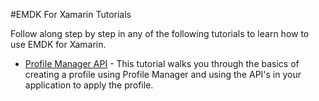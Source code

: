 #EMDK For Xamarin Tutorials

Follow along step by step in any of the following tutorials to learn how to use EMDK for Xamarin.

* [Profile Manager API](../guide/tutorial/helloxamarin) - This tutorial walks you through the basics of creating a profile using Profile Manager and using the API's in your application to apply the profile.

